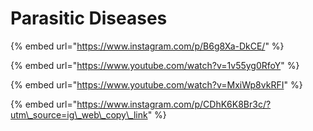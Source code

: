 # Parasitic Diseases

{% embed url="https://www.instagram.com/p/B6g8Xa-DkCE/" %}



{% embed url="https://www.youtube.com/watch?v=1v55yg0RfoY" %}

{% embed url="https://www.youtube.com/watch?v=MxiWp8vkRFI" %}



{% embed url="https://www.instagram.com/p/CDhK6K8Br3c/?utm\_source=ig\_web\_copy\_link" %}



